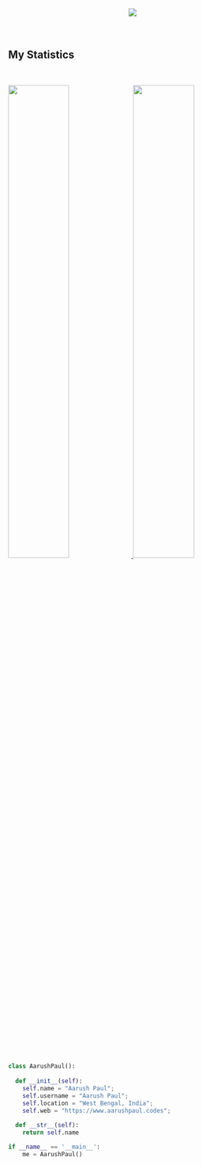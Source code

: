 <h1 align="center">
  <b><img src="https://i.ibb.co/8d2rS7x/download.png"></b>
</h1>


<br>

## My Statistics

<br/>
<p align="left">
  <a href="https://www.aarushpaul.codes">
  <img width="49.5%" src="https://github-readme-stats.vercel.app/api?username=aarush-paul&show_icons=true&theme=tokyonight&hide_border=true" />
    <img width="49.5%" src="https://github-readme-streak-stats.herokuapp.com/?user=aarush-paul&theme=tokyonight&hide_border=true" />
  </a>
</p>
<br>

```python
class AarushPaul():
    
  def __init__(self):
    self.name = "Aarush Paul";
    self.username = "Aarush Paul";
    self.location = "West Bengal, India";
    self.web = "https://www.aarushpaul.codes";
  
  def __str__(self):
    return self.name

if __name__ == '__main__':
    me = AarushPaul()
```






